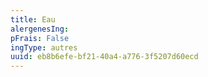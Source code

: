 ```yaml
---
title: Eau
alergenesIng:
pFrais: False
ingType: autres
uuid: eb8b6efe-bf21-40a4-a776-3f5207d60ecd
---
```

